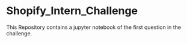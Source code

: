 # Shopify_Intern_Challenge
This Repository contains a jupyter notebook of the first question in the challenge.
